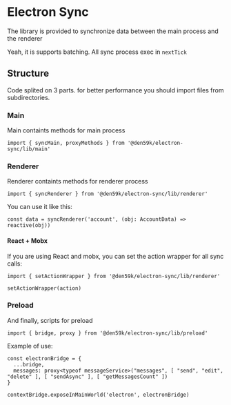 # Electron Sync

The library is provided to synchronize data between the main process and the renderer

Yeah, it is supports batching. All sync process exec in `nextTick`

## Structure

Code splited on 3 parts. for better performance you should import files from subdirectories.

### Main

Main containts methods for main process

```
import { syncMain, proxyMethods } from '@den59k/electron-sync/lib/main'

```

### Renderer

Renderer containts methods for renderer process

```
import { syncRenderer } from '@den59k/electron-sync/lib/renderer'

```

You can use it like this:

```
const data = syncRenderer('account', (obj: AccountData) => reactive(obj))
```

#### React + Mobx

If you are using React and mobx, you can set the action wrapper for all sync calls:

```
import { setActionWrapper } from '@den59k/electron-sync/lib/renderer'

setActionWrapper(action)
```

### Preload 

And finally, scripts for preload

```
import { bridge, proxy } from '@den59k/electron-sync/lib/preload'
```

Example of use:
```
const electronBridge = {
  ...bridge,
  messages: proxy<typeof messageService>("messages", [ "send", "edit", "delete" ], [ "sendAsync" ], [ "getMessagesCount" ])
}

contextBridge.exposeInMainWorld('electron', electronBridge)
```